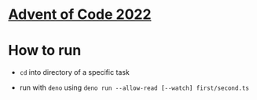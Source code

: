 # [Advent of Code 2022](https://adventofcode.com/)

# How to run

- `cd` into directory of a specific task

- run with `deno` using `deno run --allow-read [--watch] first/second.ts`